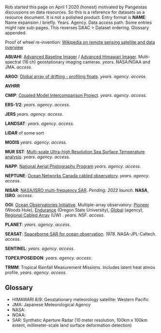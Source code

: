 Rob started this page on April 1 2020 (honest) motivated by Pangeistas discussions on data resources. 
So this is a reference for datasets as a resource document. It is not a polished product. Entry format is 
**NAME**: Name expansion / briefly. Years. Agency. Data access path.
Some entries might rate sub-pages. This reverses DAAC > Dataset ordering. Glossary appended.

Proof of wheel re-invention: 
[Wikipedia on remote sensing satellite and data overview](https://en.wikipedia.org/wiki/Remote_sensing_satellite_and_data_overview)


**ABI/AHI**: 
[Advanced Baseline Imager](https://en.wikipedia.org/wiki/GOES-16#Advanced_Baseline_Imager)
/ 
[Advanced Himawari Imager](https://en.wikipedia.org/wiki/Himawari_8).
Multi-spectral (16 ch) geostationary imaging cameras. 
*years*. NASA/NOAA and JMA. *access*.

**ARGO**: 
[Global array of drifting - profiling floats](https://en.wikipedia.org/wiki/Argo_(oceanography)).
*years*. *agency*. *access*.

**AVHRR**

**CMIP**:
[Coupled Model Intercomparison Project](https://en.wikipedia.org/wiki/Coupled_Model_Intercomparison_Project).
*years*. *agency*. *access*.

**ERS-1/2**: 
*years*. *agency*. *access*.

**JERS**
*years*. *agency*. *access*.

**LANDSAT**: 
*years*. *agency*. *access*.

**LIDAR** of some sort

**MODIS**
*years*. *agency*. *access*.

**MUR SST**: 
[Multi-scale Ultra-high Resolution Sea Surface Temperature analysis](https://podaac.jpl.nasa.gov/Multi-scale_Ultra-high_Resolution_MUR-SST).
*years*. *agency*. *access*.

**NAPP**: 
[National Aerial Photography Program](https://www.usgs.gov/centers/eros/science/usgs-eros-archive-aerial-photography-national-aerial-photography-program-napp)
*years*. *agency*. *access*.

**NEPTUNE**:
[Ocean Networks Canada cabled observatory](link).
*years*. *agency*. *access*.

**NISAR**: 
[NASA/ISRO multi-frequency SAR](https://en.wikipedia.org/wiki/NISAR_(satellite)).
*Pending: 2022 launch*. **NASA**, **ISRO**. *access*.

**OOI**: 
[Ocean Observatories Initiative](https://en.wikipedia.org/wiki/Seasat).
Multiple-array observatory: 
[Pioneer](link) (Woods Hole), 
[Endurance](link) (Oregon State University),
[Global](link) (agency), 
[Regional Cabled Array](https://interactiveoceans.washington.edu/) (UW)
.
*years*. NSF. *access*.

**PLANET**:
*years*. *agency*. *access*.

**SEASAT**:
[Spaceborne SAR for ocean observation](https://en.wikipedia.org/wiki/Seasat).
*1978*. NASA-JPL-Caltech. *access*.

**SENTINEL**:
*years*. *agency*. *access*.

**TOPEX/POSEIDON**:
*years*. *agency*. *access*.

**TRMM**: Tropical Rainfall Measurement Missions. Includes latent heat atmos profile.
*years*. *agency*. *access*.

## Glossary
* HIMAWARI 8/9: Geostationary meteorology satellite: Western Pacific
* JMA: Japanese Meteorological Agency
* NASA:
* NOAA:
* SAR: Synthetic Aperture Radar (10 meter resolution, 100km x 100km extent, millimeter-scale land surface deformation detection)
